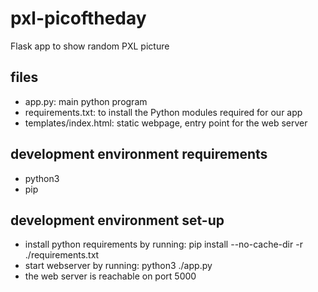 # pxl-picoftheday
Flask app to show random PXL picture

## files
 - app.py: main python program
 - requirements.txt: to install the Python modules required for our app
 - templates/index.html: static webpage, entry point for the web server
## development environment requirements
 - python3
 - pip
## development environment set-up
 - install python requirements by running:
   pip install --no-cache-dir -r ./requirements.txt
 - start webserver by running:
   python3 ./app.py
 - the web server is reachable on port 5000
